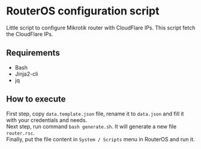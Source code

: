 # RouterOS configuration script
Little script to configure Mikrotik router with CloudFlare IPs. This script fetch the CloudFlare IPs.

## Requirements
- Bash
- Jinja2-cli
- jq

## How to execute
First step, copy `data.template.json` file, rename it to `data.json` and fill it with your credentials and needs.  
Next step, run command `bash generate.sh`. It will generate a new file `router.rsc`.  
Finally, put the file content in `System / Scripts` menu in RouterOS and run it.
